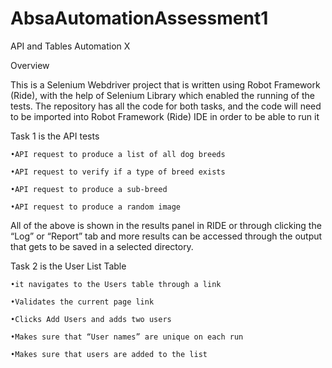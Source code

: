 # AbsaAutomationAssessment1
API and Tables Automation X

Overview

This is a Selenium Webdriver project that is written using Robot Framework (Ride), with the help of Selenium Library which enabled the running of the tests.
The repository has all the code for both tasks, and the code will need to be imported into Robot Framework (Ride) IDE in order to be able to run it



Task 1 is the API tests

    •API request to produce a list of all dog breeds

    •API request to verify if a type of breed exists

    •API request to produce a sub-breed

    •API request to produce a random image

All of the above is shown in the results panel in RIDE or through clicking the “Log” or “Report” tab and more results can be accessed
through the output that gets to be saved in a selected directory.




Task 2 is the User List Table

    •it navigates to the Users table through a link

    •Validates the current page link

    •Clicks Add Users and adds two users

    •Makes sure that “User names” are unique on each run

    •Makes sure that users are added to the list


